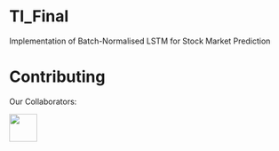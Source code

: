 # TI_Final
 Implementation of Batch-Normalised LSTM for Stock Market Prediction




# Contributing
Our Collaborators:
<p align="left">
 <a href="https://github.com/Gabriel-Duong" target="_blank">
  <img src="https://avatars.githubusercontent.com/u/112112339?v=4" width="50"> 
 </a>
</p>
